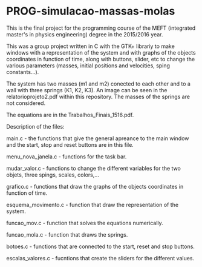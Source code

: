 # PROG-simulacao-massas-molas

This is the final project for the programming course of the MEFT (integrated master's in physics engineering) degree in the 2015/2016 year.

This was a group project written in C with the GTK+ librariy to make windows with a representation of the system and with graphs of the objects coordinates in function of time, along with buttons, slider, etc to change the various parameters (masses, initial positions and velocities, sping constants...).

The system has two masses (m1 and m2) conected to each other and to a wall with three springs (K1, K2, K3). An image can be seen in the relatorioprojeto2.pdf within this repository. The masses of the springs are not considered.

The equations are in the Trabalhos_Finais_1516.pdf.

Description of the files:

main.c - the functions that give the general apreance to the main window and the start, stop and reset buttons are in this file.

menu_nova_janela.c - functions for the task bar.

mudar_valor.c - functions to change the different variables for the two objets, three spings, scales, colors,...

grafico.c - functions that draw the graphs of the objects coordinates in function of time.

esquema_movimento.c - function that draw the representation of the system.

funcao_mov.c - function that solves the equations numerically.

funcao_mola.c - function that draws the springs.

botoes.c - functions that are connected to the start, reset and stop buttons.

escalas_valores.c - fucntions that create the sliders for the different values.



